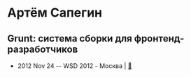 # Артём Сапегин

## Grunt: система сборки для фронтенд-разработчиков
- 2012 Nov 24 -- WSD 2012 - Москва  | [:notebook:](https://wsd.events/2012/11/24/pres/grunt/)  

